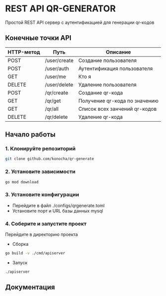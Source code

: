 # REST API QR-GENERATOR
Простой REST API сервер с аутентификацией для генерации qr-кодов 
## Конечные точки API
|HTTP-метод|Путь        |Описание                     |
|----------|------------|-----------------------------|
|POST      |/user/create|Создание пользователя        |
|POST      |/user/auth  |Аутентификация пользователя  |
|GET       |/user/me    |Кто я                        |
|DELETE    |/user/delete|Удаление пользователя        |
|POST      |/qr/create  |Создание qr-кода             |
|GET       |/qr/get     |Получение qr-кода по значению|
|GET       |/qr/all     |Список всех занчений qr-кодов|
|DELETE    |/qr/delete  |Удаление qr-кода             |
## Начало работы
### 1. Клонируйте репозиторий
``` bash
git clone github.com/konocha/qr-generate
```
### 2. Установите зависимости
``` bash
go mod download
```
### 3. Установите конфигурации
* Перейдите в файл ./configs/qrgenerate.toml  
* Установите порт и URL базы данных mysql
### 4. Cоберите и запустите проект
Перейдите в директорию проекта  
* Сборка
``` bash
go build -v ./cmd/apiserver
```
* Запуск
``` bash
./apiserver
```
## Документация
